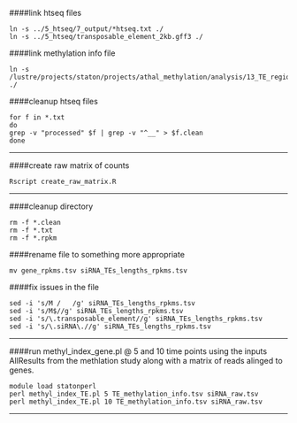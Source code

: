 ####link htseq files
```
ln -s ../5_htseq/7_output/*htseq.txt ./
ln -s ../5_htseq/transposable_element_2kb.gff3 ./
```
####link methylation info file
```
ln -s /lustre/projects/staton/projects/athal_methylation/analysis/13_TE_regions/TE_methylation_info.tsv ./
```
####cleanup htseq files
```
for f in *.txt
do
grep -v "processed" $f | grep -v "^__" > $f.clean
done
```
---
####create raw matrix of counts
```
Rscript create_raw_matrix.R
```
---
####cleanup directory
```
rm -f *.clean
rm -f *.txt 
rm -f *.rpkm
```
####rename file to something more appropriate
```
mv gene_rpkms.tsv siRNA_TEs_lengths_rpkms.tsv
```
####fix issues in the file
```
sed -i 's/M	/	/g' siRNA_TEs_lengths_rpkms.tsv
sed -i 's/M$//g' siRNA_TEs_lengths_rpkms.tsv
sed -i 's/\.transposable_element//g' siRNA_TEs_lengths_rpkms.tsv
sed -i 's/\.siRNA\.//g' siRNA_TEs_lengths_rpkms.tsv
```
---
####run methyl_index_gene.pl @ 5 and 10 time points using the inputs AllResults from the methlation study along with a matrix of reads alinged to genes.
```
module load statonperl
perl methyl_index_TE.pl 5 TE_methylation_info.tsv siRNA_raw.tsv
perl methyl_index_TE.pl 10 TE_methylation_info.tsv siRNA_raw.tsv
```
---
